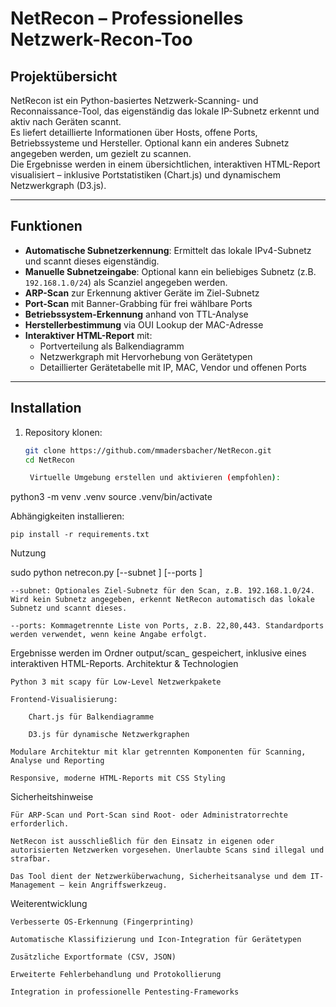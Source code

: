 # NetRecon – Professionelles Netzwerk-Recon-Too

## Projektübersicht

NetRecon ist ein Python-basiertes Netzwerk-Scanning- und Reconnaissance-Tool, das eigenständig das lokale IP-Subnetz erkennt und aktiv nach Geräten scannt.  
Es liefert detaillierte Informationen über Hosts, offene Ports, Betriebssysteme und Hersteller. Optional kann ein anderes Subnetz angegeben werden, um gezielt zu scannen.  
Die Ergebnisse werden in einem übersichtlichen, interaktiven HTML-Report visualisiert – inklusive Portstatistiken (Chart.js) und dynamischem Netzwerkgraph (D3.js).

---

## Funktionen

- **Automatische Subnetzerkennung**: Ermittelt das lokale IPv4-Subnetz und scannt dieses eigenständig.  
- **Manuelle Subnetzeingabe**: Optional kann ein beliebiges Subnetz (z.B. `192.168.1.0/24`) als Scanziel angegeben werden.  
- **ARP-Scan** zur Erkennung aktiver Geräte im Ziel-Subnetz  
- **Port-Scan** mit Banner-Grabbing für frei wählbare Ports  
- **Betriebssystem-Erkennung** anhand von TTL-Analyse  
- **Herstellerbestimmung** via OUI Lookup der MAC-Adresse  
- **Interaktiver HTML-Report** mit:  
  - Portverteilung als Balkendiagramm  
  - Netzwerkgraph mit Hervorhebung von Gerätetypen  
  - Detaillierter Gerätetabelle mit IP, MAC, Vendor und offenen Ports

---

## Installation

1. Repository klonen:  
   ```bash
   git clone https://github.com/mmadersbacher/NetRecon.git
   cd NetRecon

    Virtuelle Umgebung erstellen und aktivieren (empfohlen):

python3 -m venv .venv
source .venv/bin/activate

Abhängigkeiten installieren:

    pip install -r requirements.txt

Nutzung

sudo python netrecon.py [--subnet <SUBNET>] [--ports <PORTS>]

    --subnet: Optionales Ziel-Subnetz für den Scan, z.B. 192.168.1.0/24. Wird kein Subnetz angegeben, erkennt NetRecon automatisch das lokale Subnetz und scannt dieses.

    --ports: Kommagetrennte Liste von Ports, z.B. 22,80,443. Standardports werden verwendet, wenn keine Angabe erfolgt.

Ergebnisse werden im Ordner output/scan_<TIMESTAMP> gespeichert, inklusive eines interaktiven HTML-Reports.
Architektur & Technologien

    Python 3 mit scapy für Low-Level Netzwerkpakete

    Frontend-Visualisierung:

        Chart.js für Balkendiagramme

        D3.js für dynamische Netzwerkgraphen

    Modulare Architektur mit klar getrennten Komponenten für Scanning, Analyse und Reporting

    Responsive, moderne HTML-Reports mit CSS Styling

Sicherheitshinweise

    Für ARP-Scan und Port-Scan sind Root- oder Administratorrechte erforderlich.

    NetRecon ist ausschließlich für den Einsatz in eigenen oder autorisierten Netzwerken vorgesehen. Unerlaubte Scans sind illegal und strafbar.

    Das Tool dient der Netzwerküberwachung, Sicherheitsanalyse und dem IT-Management – kein Angriffswerkzeug.

Weiterentwicklung

    Verbesserte OS-Erkennung (Fingerprinting)

    Automatische Klassifizierung und Icon-Integration für Gerätetypen

    Zusätzliche Exportformate (CSV, JSON)

    Erweiterte Fehlerbehandlung und Protokollierung

    Integration in professionelle Pentesting-Frameworks

